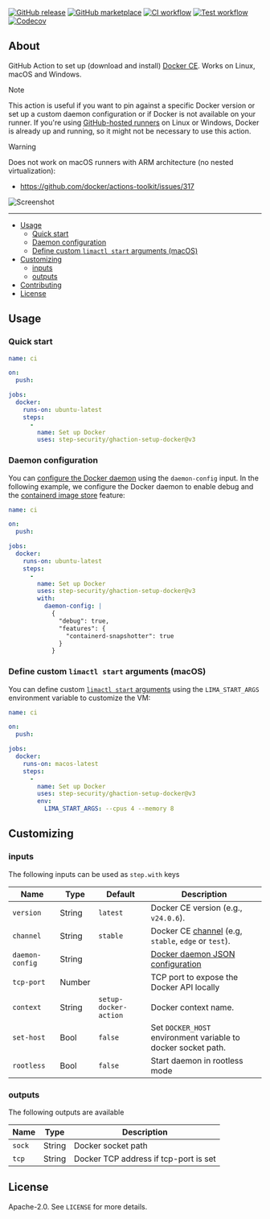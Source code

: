 [![GitHub release](https://img.shields.io/github/release/step-security/ghaction-setup-docker.svg?style=flat-square)](https://github.com/step-security/ghaction-setup-docker/releases/latest)
[![GitHub marketplace](https://img.shields.io/badge/marketplace-docker--setup--docker-blue?logo=github&style=flat-square)](https://github.com/marketplace/actions/docker-setup-docker)
[![CI workflow](https://img.shields.io/github/actions/workflow/status/step-security/ghaction-setup-docker/ci.yml?branch=main&label=ci&logo=github&style=flat-square)](https://github.com/step-security/ghaction-setup-docker/actions?workflow=ci)
[![Test workflow](https://img.shields.io/github/actions/workflow/status/step-security/ghaction-setup-docker/test.yml?branch=main&label=test&logo=github&style=flat-square)](https://github.com/step-security/ghaction-setup-docker/actions?workflow=test)
[![Codecov](https://img.shields.io/codecov/c/github/step-security/ghaction-setup-docker?logo=codecov&style=flat-square)](https://codecov.io/gh/step-security/ghaction-setup-docker)

## About

GitHub Action to set up (download and install) [Docker CE](https://docs.docker.com/engine/).
Works on Linux, macOS and Windows.

> [!NOTE]
> This action is useful if you want to pin against a specific Docker version or
> set up a custom daemon configuration or if Docker is not available on your
> runner. If you're using [GitHub-hosted runners](https://docs.github.com/en/actions/using-github-hosted-runners/about-github-hosted-runners/about-github-hosted-runners#supported-runners-and-hardware-resources)
> on Linux or Windows, Docker is already up and running, so it might not be
> necessary to use this action.

> [!WARNING]
> Does not work on macOS runners with ARM architecture (no nested virtualization):
> * https://github.com/docker/actions-toolkit/issues/317

![Screenshot](.github/setup-docker-action.png)

___

* [Usage](#usage)
  * [Quick start](#quick-start)
  * [Daemon configuration](#daemon-configuration)
  * [Define custom `limactl start` arguments (macOS)](#define-custom-limactl-start-arguments-macos)
* [Customizing](#customizing)
  * [inputs](#inputs)
  * [outputs](#outputs)
* [Contributing](#contributing)
* [License](#license)

## Usage

### Quick start

```yaml
name: ci

on:
  push:

jobs:
  docker:
    runs-on: ubuntu-latest
    steps:
      -
        name: Set up Docker
        uses: step-security/ghaction-setup-docker@v3
```

### Daemon configuration

You can [configure the Docker daemon](https://docs.docker.com/engine/reference/commandline/dockerd/#daemon-configuration-file)
using the `daemon-config` input. In the following example, we configure the
Docker daemon to enable debug and the [containerd image store](https://docs.docker.com/storage/containerd/)
feature:

```yaml
name: ci

on:
  push:

jobs:
  docker:
    runs-on: ubuntu-latest
    steps:
      -
        name: Set up Docker
        uses: step-security/ghaction-setup-docker@v3
        with:
          daemon-config: |
            {
              "debug": true,
              "features": {
                "containerd-snapshotter": true
              }
            }
```

### Define custom `limactl start` arguments (macOS)

You can define custom [`limactl start` arguments](https://lima-vm.io/docs/reference/limactl_start/)
using the `LIMA_START_ARGS` environment variable to customize the VM:

```yaml
name: ci

on:
  push:

jobs:
  docker:
    runs-on: macos-latest
    steps:
      -
        name: Set up Docker
        uses: step-security/ghaction-setup-docker@v3
        env:
          LIMA_START_ARGS: --cpus 4 --memory 8
```

## Customizing

### inputs

The following inputs can be used as `step.with` keys

| Name            | Type   | Default               | Description                                                                                                                 |
|-----------------|--------|-----------------------|-----------------------------------------------------------------------------------------------------------------------------|
| `version`       | String | `latest`              | Docker CE version (e.g., `v24.0.6`).                                                                                        |
| `channel`       | String | `stable`              | Docker CE [channel](https://download.docker.com/linux/static/) (e.g, `stable`, `edge` or `test`).                           |
| `daemon-config` | String |                       | [Docker daemon JSON configuration](https://docs.docker.com/engine/reference/commandline/dockerd/#daemon-configuration-file) |
| `tcp-port`      | Number |                       | TCP port to expose the Docker API locally                                                                                   |
| `context`       | String | `setup-docker-action` | Docker context name.                                                                                                        |
| `set-host`      | Bool   | `false`               | Set `DOCKER_HOST` environment variable to docker socket path.                                                               |
| `rootless`      | Bool   | `false`               | Start daemon in rootless mode                                                                                               |

### outputs

The following outputs are available

| Name   | Type   | Description                           |
|--------|--------|---------------------------------------|
| `sock` | String | Docker socket path                    |
| `tcp`  | String | Docker TCP address if tcp-port is set |

## License

Apache-2.0. See `LICENSE` for more details.
